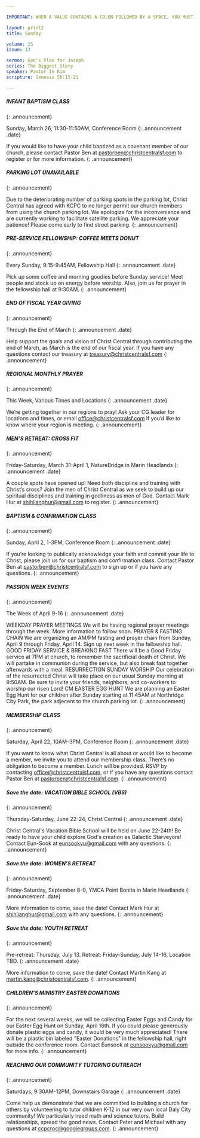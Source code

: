 ```yaml
---

IMPORTANT: WHEN A VALUE CONTAINS A COLON FOLLOWED BY A SPACE, YOU MUST USE &#58;

layout: print2
title: Sunday

volume: 25
issue: 13

sermon: God's Plan for Joseph
series: The Biggest Story
speaker: Pastor In Kim
scripture: Genesis 50:15-21

---
```


##### INFANT BAPTISM CLASS 
{: .announcement}

Sunday, March 26, 11:30-11:50AM, Conference Room
{: .announcement .date}

If you would like to have your child baptized as a covenant member of our church, please contact Pastor Ben at pastorben@christcentralsf.com to register or for more information.
{: .announcement}

##### PARKING LOT UNAVAILABLE
{: .announcement}

Due to the deteriorating number of parking spots in the parking lot, Christ Central has agreed with KCPC to no longer permit our church members from using the church parking lot. We apologize for the inconvenience and are currently working to facilitate satellite parking. We appreciate your patience! Please come early to find street parking. 
{: .announcement}

##### PRE-SERVICE FELLOWSHIP: COFFEE MEETS DONUT
{: .announcement}

Every Sunday, 9:15-9:45AM, Fellowship Hall
{: .announcement .date}

Pick up some coffee and morning goodies before Sunday service! Meet people and stock up on energy before worship. Also, join us for prayer in the fellowship hall at 9:30AM.
{: .announcement}

##### END OF FISCAL YEAR GIVING
{: .announcement}

Through the End of March
{: .announcement .date}

Help support the goals and vision of Christ Central through contributing the end of March, as March is the end of our fiscal year. If you have any questions contact our treasury at treasury@christcentralsf.com
{: .announcement}

##### REGIONAL MONTHLY PRAYER
{: .announcement}

This Week, Various Times and Locations
{: .announcement .date}

We’re getting together in our regions to pray! Ask your CG leader for locations and times, or email office@christcentralsf.com if you’d like to know where your region is meeting.
{: .announcement}

##### MEN’S RETREAT: CROSS FIT
{: .announcement}

Friday-Saturday, March 31-April 1, NatureBridge in Marin Headlands
{: .announcement .date}

A couple spots have opened up! Need both discipline and training with Christ’s cross? Join the men of Christ Central as we seek to build up our spiritual disciplines and training in godliness as men of God. Contact Mark Hur at shihlianghur@gmail.com to register.
{: .announcement}

##### BAPTISM & CONFIRMATION CLASS
{: .announcement}

Sunday, April 2, 1-3PM, Conference Room
{: .announcement .date}

If you’re looking to publically acknowledge your faith and commit your life to Christ, please join us for our baptism and confirmation class. Contact Pastor Ben at pastorben@christcentralsf.com to sign up or if you have any questions.
{: .announcement}

##### PASSION WEEK EVENTS
{: .announcement}

The Week of April 9-16
{: .announcement .date}

WEEKDAY PRAYER MEETINGS
We will be having regional prayer meetings through the week. More information to follow soon.
PRAYER & FASTING CHAIN
We are organizing an AM/PM fasting and prayer chain from Sunday, April 9 through Friday, April 14. Sign up next week in the fellowship hall.
GOOD FRIDAY SERVICE & BREAKING FAST
There will be a Good Friday service at 7PM at church, to remember the sacrificial death of Christ. We will partake in communion during the service, but also break fast together afterwards with a meal.
RESURRECTION SUNDAY WORSHIP
Our celebration of the resurrected Christ will take place on our usual Sunday morning at 9:50AM. Be sure to invite your friends, neighbors, and co-workers to worship our risen Lord! 
CM EASTER EGG HUNT
We are planning an Easter Egg Hunt for our children after Sunday starting at 11:45AM at Northridge City Park, the park adjecent to the church parking lot.
{: .announcement}

##### MEMBERSHIP CLASS
{: .announcement}

Saturday, April 22, 10AM-3PM, Conference Room
{: .announcement .date}

If you want to know what Christ Central is all about or would like to become a member, we invite you to attend our membership class. There’s no obligation to become a member. Lunch will be provided. RSVP by contacting office@christcentralsf.com, or if you have any questions contact Pastor Ben at pastorben@christcentralsf.com.
{: .announcement}

##### Save the date: VACATION BIBLE SCHOOL (VBS)
{: .announcement}

Thursday-Saturday, June 22-24, Christ Central
{: .announcement .date}

Christ Central's Vacation Bible School will be held on June 22-24th!  Be ready to have your child explore God's creation as Galactic Starveyors! Contact Eun-Sook at eunsookyu@gmail.com with any questions.
{: .announcement}

##### Save the date: WOMEN’S RETREAT
{: .announcement}

Friday-Saturday, September 8-9, YMCA Point Bonita in Marin Headlands
{: .announcement .date}

More information to come, save the date! Contact Mark Hur at shihlianghur@gmail.com with any questions.
{: .announcement}

##### Save the date: YOUTH RETREAT
{: .announcement}

Pre-retreat: Thursday, July 13. Retreat: Friday-Sunday, July 14-16, Location TBD.
{: .announcement .date}

More information to come, save the date! Contact Martin Kang at martin.kang@christcentralsf.com.
{: .announcement}

##### CHILDREN’S MINISTRY EASTER DONATIONS
{: .announcement}

For the next several weeks, we will be collecting Easter Eggs and Candy for our Easter Egg Hunt on Sunday, April 16th. If you could please generously donate plastic eggs and candy, it would be very much appreciated!  There will be a plastic bin labeled "Easter Donations" in the fellowship hall, right outside the conference room. Contact Eunsook at eunsookyu@gmail.com for more info.
{: .announcement}

##### REACHING OUR COMMUNITY TUTORING OUTREACH
{: .announcement}

Saturdays, 9:30AM-12PM, Downstairs Garage
{: .announcement .date}

Come help us demonstrate that we are committed to building a church for others by volunteering to tutor children K-12 in our very own local Daly City community! We particularly need math and science tutors. Build relationships, spread the good news. Contact Peter and Michael with any questions at ccpcroc@googlegroups.com.
{: .announcement}
